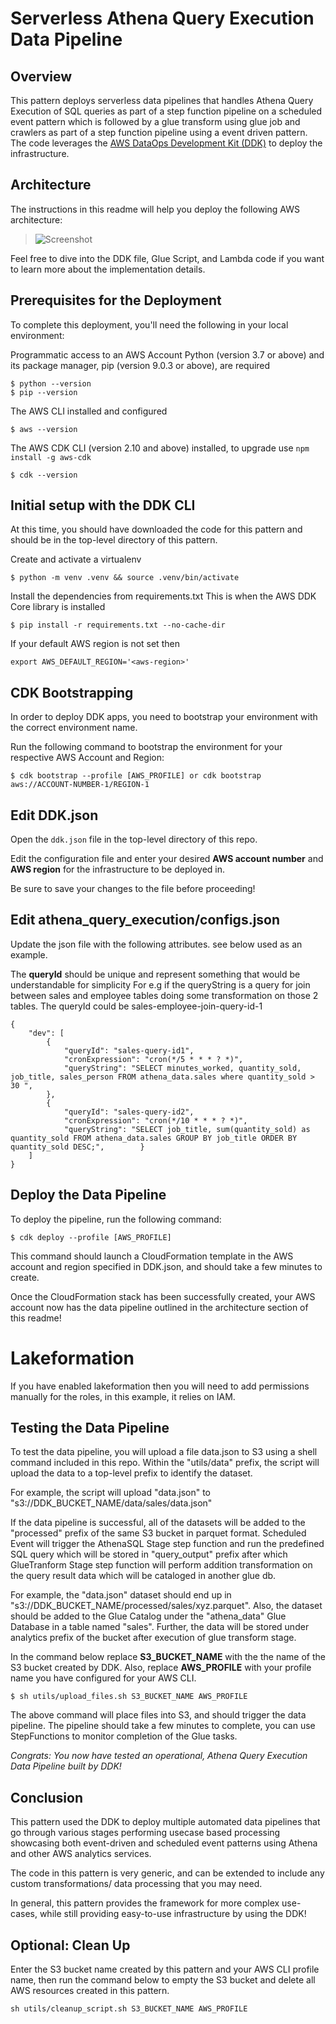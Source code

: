 # Serverless Athena Query Execution Data Pipeline

## Overview
This pattern deploys serverless data pipelines that handles Athena Query Execution of SQL queries as part of a step function pipeline on a scheduled event pattern which is followed by a glue transform using glue job and crawlers as part of a step function pipeline using a event driven pattern. The code leverages the [AWS DataOps Development Kit (DDK)](https://awslabs.github.io/aws-ddk/) to deploy the infrastructure.


## Architecture
The instructions in this readme will help you deploy the following AWS architecture:

>![Screenshot](./docs/athena-query-execution-arch.png)

Feel free to dive into the DDK file, Glue Script, and Lambda code if you want to learn more about the implementation details.

## Prerequisites for the Deployment

To complete this deployment, you'll need the following in your local environment:

Programmatic access to an AWS Account
Python (version 3.7 or above) and its package manager, pip (version 9.0.3 or above), are required

```
$ python --version
$ pip --version
```

The AWS CLI installed and configured

```
$ aws --version
```

The AWS CDK CLI (version 2.10 and above) installed, to upgrade use `npm install -g aws-cdk`

```
$ cdk --version
```

## Initial setup with the DDK CLI

At this time, you should have downloaded the code for this pattern and should be in the top-level directory of this pattern.

Create and activate a virtualenv

```
$ python -m venv .venv && source .venv/bin/activate
```

Install the dependencies from requirements.txt
This is when the AWS DDK Core library is installed

```
$ pip install -r requirements.txt --no-cache-dir
```

If your default AWS region is not set then

```
export AWS_DEFAULT_REGION='<aws-region>'
```

## CDK Bootstrapping

In order to deploy DDK apps, you need to bootstrap your environment with the correct environment name.

Run the following command to bootstrap the environment for your respective AWS Account and Region:

```
$ cdk bootstrap --profile [AWS_PROFILE] or cdk bootstrap aws://ACCOUNT-NUMBER-1/REGION-1
```

## Edit DDK.json

Open the `ddk.json` file in the top-level directory of this repo. 

Edit the configuration file and enter your desired **AWS account number** and **AWS region** for the infrastructure to be deployed in.

Be sure to save your changes to the file before proceeding!

## Edit athena_query_execution/configs.json

Update the json file with the following attributes. see below used as an example. 

The **queryId** should be unique and represent something that would be understandable for simplicity For e.g if the queryString is a query for join between sales and employee tables doing some transformation on those 2 tables. The queryId could be sales-employee-join-query-id-1

```
{
    "dev": [
        {
            "queryId": "sales-query-id1",
            "cronExpression": "cron(*/5 * * * ? *)",
            "queryString": "SELECT minutes_worked, quantity_sold, job_title, sales_person FROM athena_data.sales where quantity_sold > 30 ",
        },
        {
            "queryId": "sales-query-id2",
            "cronExpression": "cron(*/10 * * * ? *)",
            "queryString": "SELECT job_title, sum(quantity_sold) as quantity_sold FROM athena_data.sales GROUP BY job_title ORDER BY quantity_sold DESC;",        }
    ]
}
```

## Deploy the Data Pipeline

To deploy the pipeline, run the following command:

```
$ cdk deploy --profile [AWS_PROFILE]
```

This command should launch a CloudFormation template in the AWS account and region specified in DDK.json, and should take a few minutes to create.

Once the CloudFormation stack has been successfully created, your AWS account now has the data pipeline outlined in the architecture section of this readme! 

# Lakeformation 

If you have enabled lakeformation then you will need to add permissions manually for the roles, in this example, it relies on IAM.

## Testing the Data Pipeline

To test the data pipeline, you will upload a file data.json to S3 using a shell command included in this repo. Within the "utils/data" prefix, the script will upload the data to a top-level prefix to identify the dataset.

For example, the script will upload "data.json" to "s3://DDK_BUCKET_NAME/data/sales/data.json"

If the data pipeline is successful, all of the datasets will be added to the "processed" prefix of the same S3 bucket in parquet format. Scheduled Event will trigger the AthenaSQL Stage step function and run the predefined SQL query which will be stored in "query_output" prefix after which GlueTranform Stage step function will perform addition transformation on the query result data which will be cataloged in another glue db.

For example, the "data.json" dataset should end up in "s3://DDK_BUCKET_NAME/processed/sales/xyz.parquet". Also, the dataset should be added to the Glue Catalog under the "athena_data" Glue Database in a table named "sales". Further, the data will be stored under analytics prefix of the bucket after execution of glue transform stage.

In the command below replace **S3_BUCKET_NAME** with the the name of the S3 bucket created by DDK. 
Also, replace **AWS_PROFILE** with your profile name you have configured for your AWS CLI.

```
$ sh utils/upload_files.sh S3_BUCKET_NAME AWS_PROFILE
```

The above command will place files into S3, and should trigger the data pipeline. The pipeline should take a few minutes to complete, you can use StepFunctions to monitor completion of the Glue tasks.


*Congrats: You now have tested an operational, Athena Query Execution Data Pipeline built by DDK!*

## Conclusion

This pattern used the DDK to deploy multiple automated data pipelines that go through various stages performing usecase based processing showcasing both event-driven and scheduled event patterns using Athena and other AWS analytics services.

The code in this pattern is very generic, and can be extended to include any custom transformations/ data processing that you may need. 

In general, this pattern provides the framework for more complex use-cases, while still providing easy-to-use infrastructure by using the DDK!

## Optional: Clean Up 

Enter the S3 bucket name created by this pattern and your AWS CLI profile name, then run the command below to empty the S3 bucket and delete all AWS resources created in this pattern.

```
sh utils/cleanup_script.sh S3_BUCKET_NAME AWS_PROFILE
```

